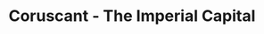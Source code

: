 ---
mission_id: ryan
editorsChoice:
title: "Coruscant - The Imperial Capital"
authors: 
    - "Ryan Bickhart"
date:
filename: "ryan.zip"
description: "Kyle Katarn has been tasked with retrieving the plans for the deployment of the Imperial Fleet from the military headquarters building on Coruscant. You will then need to take them to the Imperial Security Agency in order to decode the data before escaping the planet."
heroImage: 
levelReplaced:	SECBASE
difficulty: no
bm:	no
fme: no
wax: no
three_do: no
voc: no
gmd: no
vue: yes
lfd: no
base: "New level from scratch" 
editors: "WDFUSE 2.00"

---